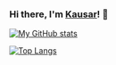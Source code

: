 ### Hi there, I'm [Kausar](https://tsarbug.netlify.com)! 👋
<!-- 
- Interested anything related to React, and JavaScript.
- 📫 Reach out to me directly through my [Instagram](https://www.instagram.com/tsarbug/). -->

[![My GitHub stats](https://github-readme-stats.vercel.app/api?username=kausarm&count_private=true&show_icons=true&theme=dark)](https://github.com/anuraghazra/github-readme-stats)

[![Top Langs](https://github-readme-stats.vercel.app/api/top-langs/?username=kausarm&layout=compact&theme=dark)](https://github.com/anuraghazra/github-readme-stats)
